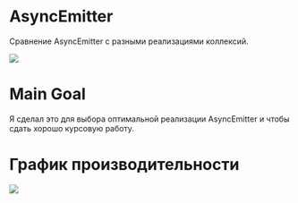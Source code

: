 # AsyncEmitter

Сравнение AsyncEmitter с разными реализациями коллексий.

![](https://i.ibb.co/1KsRbSq/ae.png)

# Main Goal

Я сделал это для выбора оптимальной реализации AsyncEmitter и чтобы сдать хорошо курсовую работу.

# График производительности
![](https://i.ibb.co/hmqVPQr/graph.png)

